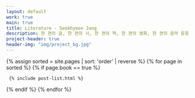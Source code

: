 ```yaml
---
layout: default
work: true
main: true
title: Literature - Seokhyeon Jang
description: 한 켠의 글, 한 켠의 시, 한 켠의 책, 한 켠의 영화, 한 켠의 음악 등등
project-header: true
header-img: "img/project_bg.jpg"
---
```


<div class="catalogue">
{% assign sorted = site.pages | sort: 'order' | reverse %}
{% for page in sorted %}
{% if page.book == true %}

     {% include post-list.html %}

{% endif %}
{% endfor %}
</div>